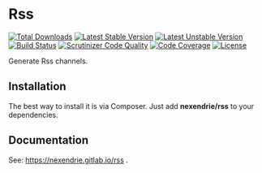Rss
===

[![Total Downloads](https://poser.pugx.org/nexendrie/rss/downloads)](https://packagist.org/packages/nexendrie/rss) [![Latest Stable Version](https://poser.pugx.org/nexendrie/rss/v/stable)](https://packagist.org/packages/nexendrie/rss) [![Latest Unstable Version](https://poser.pugx.org/nexendrie/rss/v/unstable)](https://packagist.org/packages/nexendrie/rss) [![Build Status](https://gitlab.com/nexendrie/rss/badges/master/pipeline.svg)](https://gitlab.com/nexendrie/rss/commits/master) [![Scrutinizer Code Quality](https://scrutinizer-ci.com/g/nexendrie/rss/badges/quality-score.png?b=master)](https://scrutinizer-ci.com/g/nexendrie/rss/?branch=master) [![Code Coverage](https://scrutinizer-ci.com/g/nexendrie/rss/badges/coverage.png?b=master)](https://scrutinizer-ci.com/g/nexendrie/rss/?branch=master) [![License](https://poser.pugx.org/nexendrie/rss/license)](https://gitlab.com/nexendrie/rss/blob/master/LICENSE)

Generate Rss channels.

Installation
------------
The best way to install it is via Composer. Just add **nexendrie/rss** to your dependencies.

Documentation
-------------
See: https://nexendrie.gitlab.io/rss .
